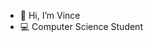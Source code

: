- 👋 Hi, I’m Vince 
- 💻 Computer Science Student


<!---
vincedebug/vincedebug is a ✨ special ✨ repository because its `README.md` (this file) appears on your GitHub profile.
You can click the Preview link to take a look at your changes.
--->
